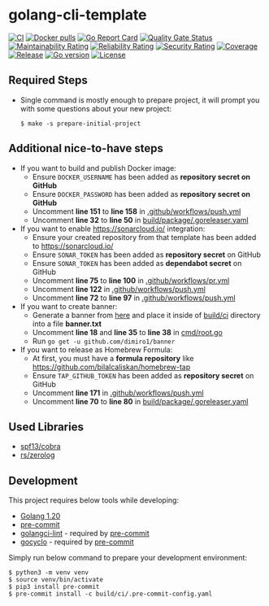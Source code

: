 # golang-cli-template
[![CI](https://github.com/bilalcaliskan/golang-cli-template/workflows/CI/badge.svg?event=push)](https://github.com/bilalcaliskan/golang-cli-template/actions?query=workflow%3ACI)
[![Docker pulls](https://img.shields.io/docker/pulls/bilalcaliskan/golang-cli-template)](https://hub.docker.com/r/bilalcaliskan/golang-cli-template/)
[![Go Report Card](https://goreportcard.com/badge/github.com/bilalcaliskan/golang-cli-template)](https://goreportcard.com/report/github.com/bilalcaliskan/golang-cli-template)
[![Quality Gate Status](https://sonarcloud.io/api/project_badges/measure?project=bilalcaliskan_golang-cli-template&metric=alert_status)](https://sonarcloud.io/summary/new_code?id=bilalcaliskan_golang-cli-template)
[![Maintainability Rating](https://sonarcloud.io/api/project_badges/measure?project=bilalcaliskan_golang-cli-template&metric=sqale_rating)](https://sonarcloud.io/summary/new_code?id=bilalcaliskan_golang-cli-template)
[![Reliability Rating](https://sonarcloud.io/api/project_badges/measure?project=bilalcaliskan_golang-cli-template&metric=reliability_rating)](https://sonarcloud.io/summary/new_code?id=bilalcaliskan_golang-cli-template)
[![Security Rating](https://sonarcloud.io/api/project_badges/measure?project=bilalcaliskan_golang-cli-template&metric=security_rating)](https://sonarcloud.io/summary/new_code?id=bilalcaliskan_golang-cli-template)
[![Coverage](https://sonarcloud.io/api/project_badges/measure?project=bilalcaliskan_golang-cli-template&metric=coverage)](https://sonarcloud.io/summary/new_code?id=bilalcaliskan_golang-cli-template)
[![Release](https://img.shields.io/github/release/bilalcaliskan/golang-cli-template.svg)](https://github.com/bilalcaliskan/golang-cli-template/releases/latest)
[![Go version](https://img.shields.io/github/go-mod/go-version/bilalcaliskan/golang-cli-template)](https://github.com/bilalcaliskan/golang-cli-template)
[![License](https://img.shields.io/badge/License-Apache%202.0-blue.svg)](https://opensource.org/licenses/Apache-2.0)

## Required Steps
- Single command is mostly enough to prepare project, it will prompt you with some questions about your new project:
  ```shell
  $ make -s prepare-initial-project
  ```

## Additional nice-to-have steps
- If you want to build and publish Docker image:
  - Ensure `DOCKER_USERNAME` has been added as **repository secret on GitHub**
  - Ensure `DOCKER_PASSWORD` has been added as **repository secret on GitHub**
  - Uncomment **line 151** to **line 158** in [.github/workflows/push.yml](.github/workflows/push.yml)
  - Uncomment **line 32** to **line 50** in [build/package/.goreleaser.yaml](build/package/.goreleaser.yaml)
- If you want to enable https://sonarcloud.io/ integration:
  - Ensure your created repository from that template has been added to https://sonarcloud.io/
  - Ensure `SONAR_TOKEN` has been added as **repository secret** on GitHub
  - Ensure `SONAR_TOKEN` has been added as **dependabot secret** on GitHub
  - Uncomment **line 75** to **line 100** in [.github/workflows/pr.yml](.github/workflows/pr.yml)
  - Uncomment **line 122** in [.github/workflows/push.yml](.github/workflows/push.yml)
  - Uncomment **line 72** to **line 97** in [.github/workflows/push.yml](.github/workflows/push.yml)
- If you want to create banner:
  - Generate a banner from [here](https://devops.datenkollektiv.de/banner.txt/index.html) and place it inside of [build/ci](build/ci) directory into a file **banner.txt**
  - Uncomment **line 18** and **line 35** to **line 38** in [cmd/root.go](cmd/root.go)
  - Run `go get -u github.com/dimiro1/banner`
- If you want to release as Homebrew Formula:
  - At first, you must have a **formula repository** like https://github.com/bilalcaliskan/homebrew-tap
  - Ensure `TAP_GITHUB_TOKEN` has been added as **repository secret** on GitHub
  - Uncomment **line 171** in [.github/workflows/push.yml](.github/workflows/push.yml)
  - Uncomment **line 70** to **line 80** in [build/package/.goreleaser.yaml](build/package/.goreleaser.yaml)

## Used Libraries
- [spf13/cobra](https://github.com/spf13/cobra)
- [rs/zerolog](https://github.com/rs/zerolog)

## Development
This project requires below tools while developing:
- [Golang 1.20](https://golang.org/doc/go1.20)
- [pre-commit](https://pre-commit.com/)
- [golangci-lint](https://golangci-lint.run/usage/install/) - required by [pre-commit](https://pre-commit.com/)
- [gocyclo](https://github.com/fzipp/gocyclo) - required by [pre-commit](https://pre-commit.com/)

Simply run below command to prepare your development environment:
```shell
$ python3 -m venv venv
$ source venv/bin/activate
$ pip3 install pre-commit
$ pre-commit install -c build/ci/.pre-commit-config.yaml
```
